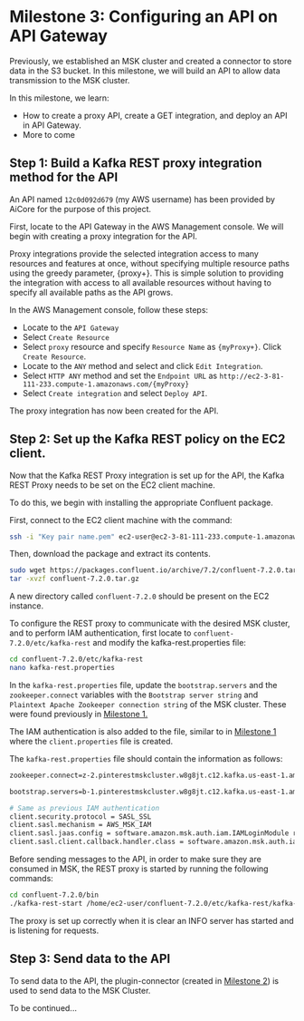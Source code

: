 # Milestone 3: Configuring an API on API Gateway

Previously, we established an MSK cluster and created a connector to store data in the S3 bucket. In this milestone, we will build an API to allow data transmission to the MSK cluster.

In this milestone, we learn:

- How to create a proxy API, create a GET integration, and deploy an API in API Gateway.
- More to come

## Step 1: Build a Kafka REST proxy integration method for the API

An API named `12c0d092d679` (my AWS username) has been provided by AiCore for the purpose of this project.

First, locate to the API Gateway in the AWS Management console. We will begin with creating a proxy integration for the API.

Proxy integrations provide the selected integration access to many resources and features at once, without specifying multiple resource paths using the greedy parameter, {proxy+}. This is simple solution to providing the integration with access to all available resources without having to specify all available paths as the API grows.

In the AWS Management console, follow these steps:

- Locate to the `API Gateway`
- Select `Create Resource`
- Select `proxy` resource and specify `Resource Name` as `{myProxy+}`. Click `Create Resource`.
- Locate to the `ANY` method and select and click `Edit Integration`.
- Select `HTTP ANY` method and set the `Endpoint URL` as `http://ec2-3-81-111-233.compute-1.amazonaws.com/{myProxy}`
- Select `Create integration` and select `Deploy API`.

The proxy integration has now been created for the API.

## Step 2: Set up the Kafka REST policy on the EC2 client.

Now that the Kafka REST Proxy integration is set up for the API, the Kafka REST Proxy needs to be set on the EC2 client machine.

To do this, we begin with installing the appropriate Confluent package.

First, connect to the EC2 client machine with the command:

```bash
ssh -i "Key pair name.pem" ec2-user@ec2-3-81-111-233.compute-1.amazonaws.com
```

Then, download the package and extract its contents.

```bash
sudo wget https://packages.confluent.io/archive/7.2/confluent-7.2.0.tar.gz
tar -xvzf confluent-7.2.0.tar.gz
```

A new directory called `confluent-7.2.0` should be present on the EC2 instance.

To configure the REST proxy to communicate with the desired MSK cluster, and to perform IAM authentication, first locate to `confluent-7.2.0/etc/kafka-rest` and modify the kafka-rest.properties file:

```bash
cd confluent-7.2.0/etc/kafka-rest
nano kafka-rest.properties
```

In the `kafka-rest.properties` file, update the `bootstrap.servers` and the `zookeeper.connect` variables with the `Bootstrap server string` and `Plaintext Apache Zookeeper connection string` of the MSK cluster. These were found previously in [Milestone 1.](./milestone_1.md)

The IAM authentication is also added to the file, similar to in [Milestone 1](./milestone_1.md) where the `client.properties` file is created.

The `kafka-rest.properties` file should contain the information as follows:

```bash
zookeeper.connect=z-2.pinterestmskcluster.w8g8jt.c12.kafka.us-east-1.amazonaws.com:2181,z-1.pinterestmskcluster.w8g8jt.c12.kafka.us-east-1.amazonaws.com:2181,z-3.pinterestmskcluster.w8g8jt.c12.kafka.us-east-1.amazonaws.com:2181

bootstrap.servers=b-1.pinterestmskcluster.w8g8jt.c12.kafka.us-east-1.amazonaws.com:9098,b-3.pinterestmskcluster.w8g8jt.c12.kafka.us-east-1.amazonaws.com:9098,b-2.pinterestmskcluster.w8g8jt.c12.kafka.us-east-1.amazonaws.com:9098

# Same as previous IAM authentication
client.security.protocol = SASL_SSL
client.sasl.mechanism = AWS_MSK_IAM
client.sasl.jaas.config = software.amazon.msk.auth.iam.IAMLoginModule required awsRoleArn="arn:aws:iam::584739742957:role/12c0d092d679-ec2-access-role";
client.sasl.client.callback.handler.class = software.amazon.msk.auth.iam.IAMClientCallbackHandler
```

Before sending messages to the API, in order to make sure they are consumed in MSK, the REST proxy is started by running the following commands:

```bash
cd confluent-7.2.0/bin
./kafka-rest-start /home/ec2-user/confluent-7.2.0/etc/kafka-rest/kafka-rest.properties
```

The proxy is set up correctly when it is clear an INFO server has started and is listening for requests.

## Step 3: Send data to the API

To send data to the API, the plugin-connector (created in [Milestone 2](./milestone_2.md)) is used to send data to the MSK Cluster.

To be continued...
